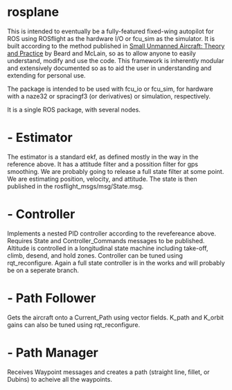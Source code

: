 # rosplane

This is intended to eventually be a fully-featured fixed-wing autopilot for ROS using ROSflight as the hardware I/O or fcu_sim as the simulator.  It is built according to the method published in [Small Unmanned Aircraft: Theory and Practice](http://uavbook.byu.edu/doku.php) by Beard and McLain, so as to allow anyone to easily understand, modify and use the code.  This framework is inherently modular and extensively documented so as to aid the user in understanding and extending for personal use.

The package is intended to be used with fcu\_io or fcu\_sim, for hardware with a naze32 or spracingf3 (or derivatives) or simulation, respectively.

It is a single ROS package, with several nodes.

# - Estimator 

The estimator is a standard ekf, as defined mostly in the way in the reference above.  It has a attitude filter and a possition filter for gps smoothing. We are probably going to release a full state filter at some point.  We are estimating position, velocity, and attitude. The state is then published in the rosflight_msgs/msg/State.msg.

# - Controller

Implements a nested PID controller according to the revefereance above.  Requires State and Controller_Commands messages to be published.  Altitude is controlled in a longitudinal state machine including take-off, climb, desend, and hold zones. Controller can be tuned using rqt_reconfigure. Again a full state controller is in the works and will probably be on a seperate branch.

# - Path Follower

Gets the aircraft onto a Current_Path using vector fields. K_path and K_orbit gains can also be tuned using rqt_reconfigure.

# - Path Manager

Receives Waypoint messages and creates a path (straight line, fillet, or Dubins) to acheive all the waypoints.
